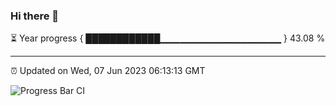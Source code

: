 ### Hi there 👋

⏳ Year progress { ████████████▁▁▁▁▁▁▁▁▁▁▁▁▁▁▁▁▁▁ } 43.08 %

---

⏰ Updated on Wed, 07 Jun 2023 06:13:13 GMT

![Progress Bar CI](https://github.com/liununu/liununu/workflows/Progress%20Bar%20CI/badge.svg)
